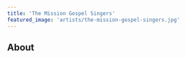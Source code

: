 ```yaml
---
title: 'The Mission Gospel Singers'
featured_image: 'artists/the-mission-gospel-singers.jpg'
---
```


## About


